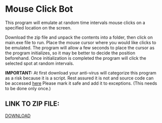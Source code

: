 # __Mouse Click Bot__

This program will emulate at random time intervals mouse clicks on a specified location on the screen. 

Download the zip file and unpack the contents into a folder, then click on main.exe file to run. Place the mouse cursor where you would like clicks to be emulated. The program will allow a few seconds to place the cursor as the program initializes, so it may be better to decide the position beforehand. Once initialization is completed the program will click the selected spot at random intervals. 

**IMPORTANT:** At first download your anti-virus will categorize this program as a risk because it is a script. Rest assured it is not and source code can be accessed [here](https://github.com/Imranazeb/MouseClickBot/blob/master/main.py) Please mark it safe and add it to exceptions. (This needs to be done only once.)


## LINK TO ZIP FILE:

[DOWNLOAD](https://github.com/Imranazeb/MouseClickBot/files/10366875/main.zip)

